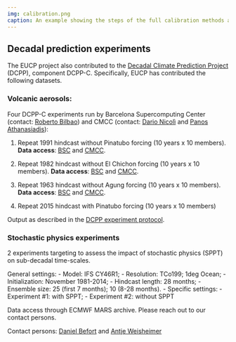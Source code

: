 ```yaml
---
img: calibration.png
caption: An example showing the steps of the full calibration methods and calibration of the dynamically decomposed variables (doi:10.5194/esd-11-1033-2020)
---
```

## Decadal prediction experiments

The EUCP project also contributed to the [Decadal Climate Prediction
Project](https://www.wcrp-climate.org/modelling-wgcm-mip-catalogue/cmip6-endorsed-mips-article/1065-modelling-cmip6-dcpp)
(DCPP), component DCPP-C. Specifically, EUCP has contributed the following datasets.

### Volcanic aerosols:

Four DCPP-C experiments run by Barcelona Supercomputing Center (contact:
  [Roberto Bilbao](https://orcid.org/0000-0003-0729-4980)) and CMCC (contact:
  [Dario Nicolì](https://orcid.org/0000-0001-5890-9346) and [Panos
  Athanasiadis](https://orcid.org/0000-0003-1249-6624)):

1. Repeat 1991 hindcast without Pinatubo forcing (10 years x 10 members).
   **Data access**:
   [BSC](https://doi.org/10.22033/ESGF/CMIP6.4590) and
   [CMCC](https://doi.org/10.22033/ESGF/CMIP6.3769).

2. Repeat 1982 hindcast without El Chichon forcing (10 years x 10 members).
   **Data access**:
   [BSC](https://doi.org/10.22033/ESGF/CMIP6.4588) and
   [CMCC](https://doi.org/10.22033/ESGF/CMIP6.3768).

3. Repeat 1963 hindcast without Agung forcing (10 years x 10 members).
   **Data access**:
   [BSC](https://doi.org/10.22033/ESGF/CMIP6.3767) and
   [CMCC](https://doi.org/10.22033/ESGF/CMIP6.3767).

4. Repeat 2015 hindcast with Pinatubo forcing (10 years x 10 members)

  Output as described in the [DCPP experiment
  protocol](https://www.wcrp-climate.org/experimental-protocol).

### Stochastic physics experiments

2 experiments targeting to assess the impact of stochastic physics (SPPT) on
sub-decadal time-scales.

General settings: - Model: IFS CY46R1; - Resolution: TCo199; 1deg Ocean; -
Initialization: November 1981-2014; - Hindcast length: 28 months; - Ensemble
size: 25 (first 7 months); 10 (8-28 months). - Specific settings: - Experiment
#1: with SPPT; - Experiment #2: without SPPT

Data access through ECMWF MARS archive. Please reach out to our contact persons.

Contact persons: [Daniel Befort](https://orcid.org/0000-0003-0729-4980) and
[Antje Weisheimer](https://orcid.org/0000-0002-7231-6974)
